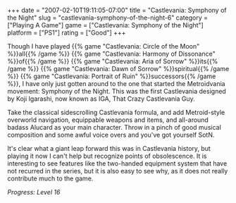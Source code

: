 +++
date = "2007-02-10T19:11:05-07:00"
title = "Castlevania: Symphony of the Night"
slug = "castlevania-symphony-of-the-night-6"
category = ["Playing A Game"]
game = ["Castlevania: Symphony of the Night"]
platform = ["PS1"]
rating = ["Good"]
+++

Though I have played {{% game "Castlevania: Circle of the Moon" %}}all{{% /game %}} {{% game "Castlevania: Harmony of Dissonance" %}}of{{% /game %}} {{% game "Castlevania: Aria of Sorrow" %}}its{{% /game %}} {{% game "Castlevania: Dawn of Sorrow" %}}spiritual{{% /game %}} {{% game "Castlevania: Portrait of Ruin" %}}successors{{% /game %}}, I have only just gotten around to the one that started the Metroidvania movement: Symphony of the Night.  This was the first Castlevania designed by Koji Igarashi, now known as IGA, That Crazy Castlevania Guy.

Take the classical sidescrolling Castlevania formula, and add Metroid-style overworld navigation, equippable weapons and items, and all-around badass Alucard as your main character.  Throw in a pinch of good musical composition and some awful voice overs and you've got yourself SotN.

It's clear what a giant leap forward this was in Castlevania history, but playing it now I can't help but recognize points of obsolescence.  It is interesting to see features like the two-handed equipment system that have not recurred in the series, but it is also easy to see why, as it does not really contribute much to the game.

<i>Progress: Level 16</i>